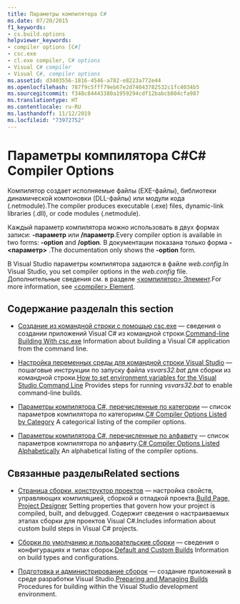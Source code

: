 ```yaml
---
title: Параметры компилятора C#
ms.date: 07/20/2015
f1_keywords:
- cs.build.options
helpviewer_keywords:
- compiler options [C#]
- csc.exe
- cl.exe compiler, C# options
- Visual C# compiler
- Visual C#, compiler options
ms.assetid: d3403556-1816-4546-a782-e8223a772e44
ms.openlocfilehash: 787f9c5fff79eb67e2d74043782532c1fc4034b5
ms.sourcegitcommit: f348c84443380a1959294cdf12babcb804cfa987
ms.translationtype: HT
ms.contentlocale: ru-RU
ms.lasthandoff: 11/12/2019
ms.locfileid: "73972752"
---
```

# <a name="c-compiler-options"></a><span data-ttu-id="21b49-102">Параметры компилятора C#</span><span class="sxs-lookup"><span data-stu-id="21b49-102">C# Compiler Options</span></span>

<span data-ttu-id="21b49-103">Компилятор создает исполняемые файлы (EXE-файлы), библиотеки динамической компоновки (DLL-файлы) или модули кода (.netmodule).</span><span class="sxs-lookup"><span data-stu-id="21b49-103">The compiler produces executable (.exe) files, dynamic-link libraries (.dll), or code modules (.netmodule).</span></span>

<span data-ttu-id="21b49-104">Каждый параметр компилятора можно использовать в двух формах записи: **-параметр** или **/параметр**.</span><span class="sxs-lookup"><span data-stu-id="21b49-104">Every compiler option is available in two forms: **-option** and **/option**.</span></span> <span data-ttu-id="21b49-105">В документации показана только форма **-<параметр>** .</span><span class="sxs-lookup"><span data-stu-id="21b49-105">The documentation only shows the **-option** form.</span></span>

<span data-ttu-id="21b49-106">В Visual Studio параметры компилятора задаются в файле *web.config*.</span><span class="sxs-lookup"><span data-stu-id="21b49-106">In Visual Studio, you set compiler options in the *web.config* file.</span></span> <span data-ttu-id="21b49-107">Дополнительные сведения см. в разделе [\<компилятор> Элемент](../../../framework/configure-apps/file-schema/compiler/compiler-element.md).</span><span class="sxs-lookup"><span data-stu-id="21b49-107">For more information, see [\<compiler> Element](../../../framework/configure-apps/file-schema/compiler/compiler-element.md).</span></span>

## <a name="in-this-section"></a><span data-ttu-id="21b49-108">Содержание раздела</span><span class="sxs-lookup"><span data-stu-id="21b49-108">In this section</span></span>

- <span data-ttu-id="21b49-109">[Создание из командной строки с помощью csc.exe](command-line-building-with-csc-exe.md) — сведения о создании приложений Visual C# из командной строки.</span><span class="sxs-lookup"><span data-stu-id="21b49-109">[Command-line Building With csc.exe](command-line-building-with-csc-exe.md) Information about building a Visual C# application from the command line.</span></span>

- <span data-ttu-id="21b49-110">[Настройка переменных среды для командной строки Visual Studio](how-to-set-environment-variables-for-the-visual-studio-command-line.md) — пошаговые инструкции по запуску файла *vsvars32.bat* для сборки из командной строки.</span><span class="sxs-lookup"><span data-stu-id="21b49-110">[How to set environment variables for the Visual Studio Command Line](how-to-set-environment-variables-for-the-visual-studio-command-line.md) Provides steps for running *vsvars32.bat* to enable command-line builds.</span></span>

- <span data-ttu-id="21b49-111">[Параметры компилятора C#, перечисленные по категории](listed-by-category.md) — список параметров компилятора по категориям.</span><span class="sxs-lookup"><span data-stu-id="21b49-111">[C# Compiler Options Listed by Category](listed-by-category.md) A categorical listing of the compiler options.</span></span>

- <span data-ttu-id="21b49-112">[Параметры компилятора C#, перечисленные по алфавиту](listed-alphabetically.md) — список параметров компилятора по алфавиту.</span><span class="sxs-lookup"><span data-stu-id="21b49-112">[C# Compiler Options Listed Alphabetically](listed-alphabetically.md) An alphabetical listing of the compiler options.</span></span>

## <a name="related-sections"></a><span data-ttu-id="21b49-113">Связанные разделы</span><span class="sxs-lookup"><span data-stu-id="21b49-113">Related sections</span></span>

- <span data-ttu-id="21b49-114">[Страница сборки, конструктор проектов](/visualstudio/ide/reference/build-page-project-designer-csharp) — настройка свойств, управляющих компиляцией, сборкой и отладкой проекта.</span><span class="sxs-lookup"><span data-stu-id="21b49-114">[Build Page, Project Designer](/visualstudio/ide/reference/build-page-project-designer-csharp) Setting properties that govern how your project is compiled, built, and debugged.</span></span> <span data-ttu-id="21b49-115">Содержит сведения о настраиваемых этапах сборки для проектов Visual C#.</span><span class="sxs-lookup"><span data-stu-id="21b49-115">Includes information about custom build steps in Visual C# projects.</span></span>

- <span data-ttu-id="21b49-116">[Сборки по умолчанию и пользовательские сборки](/visualstudio/ide/compiling-and-building-in-visual-studio) — сведения о конфигурациях и типах сборок.</span><span class="sxs-lookup"><span data-stu-id="21b49-116">[Default and Custom Builds](/visualstudio/ide/compiling-and-building-in-visual-studio) Information on build types and configurations.</span></span>

- <span data-ttu-id="21b49-117">[Подготовка и администрирование сборок](/visualstudio/ide/building-and-cleaning-projects-and-solutions-in-visual-studio) — создание приложений в среде разработки Visual Studio.</span><span class="sxs-lookup"><span data-stu-id="21b49-117">[Preparing and Managing Builds](/visualstudio/ide/building-and-cleaning-projects-and-solutions-in-visual-studio) Procedures for building within the Visual Studio development environment.</span></span>
